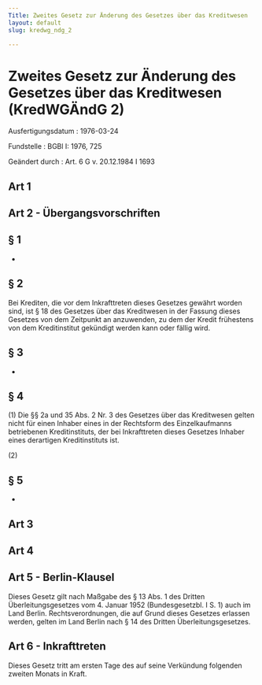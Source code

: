 ```yaml
---
Title: Zweites Gesetz zur Änderung des Gesetzes über das Kreditwesen
layout: default
slug: kredwg_ndg_2

---
```


# Zweites Gesetz zur Änderung des Gesetzes über das Kreditwesen (KredWGÄndG 2)

Ausfertigungsdatum
:   1976-03-24

Fundstelle
:   BGBl I: 1976, 725

Geändert durch
:   Art. 6 G v. 20.12.1984 I 1693


## Art 1



## Art 2 - Übergangsvorschriften



## § 1

-


## § 2

Bei Krediten, die vor dem Inkrafttreten dieses Gesetzes gewährt worden
sind, ist § 18 des Gesetzes über das Kreditwesen in der Fassung dieses
Gesetzes von dem Zeitpunkt an anzuwenden, zu dem der Kredit frühestens
von dem Kreditinstitut gekündigt werden kann oder fällig wird.


## § 3

-


## § 4

(1) Die §§ 2a und 35 Abs. 2 Nr. 3 des Gesetzes über das Kreditwesen
gelten nicht für einen Inhaber eines in der Rechtsform des
Einzelkaufmanns betriebenen Kreditinstituts, der bei Inkrafttreten
dieses Gesetzes Inhaber eines derartigen Kreditinstituts ist.

(2)


## § 5

-


## Art 3



## Art 4



## Art 5 - Berlin-Klausel

Dieses Gesetz gilt nach Maßgabe des § 13 Abs. 1 des Dritten
Überleitungsgesetzes vom 4. Januar 1952 (Bundesgesetzbl. I S. 1) auch
im Land Berlin. Rechtsverordnungen, die auf Grund dieses Gesetzes
erlassen werden, gelten im Land Berlin nach § 14 des Dritten
Überleitungsgesetzes.


## Art 6 - Inkrafttreten

Dieses Gesetz tritt am ersten Tage des auf seine Verkündung folgenden
zweiten Monats in Kraft.

